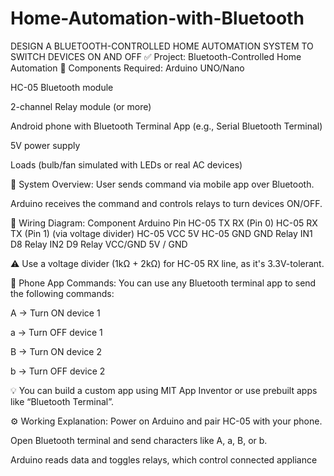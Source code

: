 # Home-Automation-with-Bluetooth
DESIGN A BLUETOOTH-CONTROLLED HOME AUTOMATION SYSTEM TO SWITCH DEVICES ON AND OFF
✅ Project: Bluetooth-Controlled Home Automation
🔧 Components Required:
Arduino UNO/Nano

HC-05 Bluetooth module

2-channel Relay module (or more)

Android phone with Bluetooth Terminal App (e.g., Serial Bluetooth Terminal)

5V power supply

Loads (bulb/fan simulated with LEDs or real AC devices)

📲 System Overview:
User sends command via mobile app over Bluetooth.

Arduino receives the command and controls relays to turn devices ON/OFF.

🔌 Wiring Diagram:
Component	Arduino Pin
HC-05 TX	RX (Pin 0)
HC-05 RX	TX (Pin 1) (via voltage divider)
HC-05 VCC	5V
HC-05 GND	GND
Relay IN1	D8
Relay IN2	D9
Relay VCC/GND	5V / GND

⚠️ Use a voltage divider (1kΩ + 2kΩ) for HC-05 RX line, as it's 3.3V-tolerant. 

📱 Phone App Commands:
You can use any Bluetooth terminal app to send the following commands:

A → Turn ON device 1

a → Turn OFF device 1

B → Turn ON device 2

b → Turn OFF device 2

💡 You can build a custom app using MIT App Inventor or use prebuilt apps like “Bluetooth Terminal”.

⚙️ Working Explanation:
Power on Arduino and pair HC-05 with your phone.

Open Bluetooth terminal and send characters like A, a, B, or b.

Arduino reads data and toggles relays, which control connected appliance





